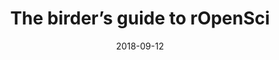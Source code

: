 ---
title: 'The birder’s guide to rOpenSci'
date: '2018-09-12'
event: "AniMove summer school"
event_url: "http://animove.org/animove-2019-evening-keynotes/"
event_type: "evening keynote"
slides: "https://maelle.github.io/animove/#1"
links:
  - name: "blog post series on rOpenSci blog"
    url: "https://ropensci.org/tags/birder/"
---